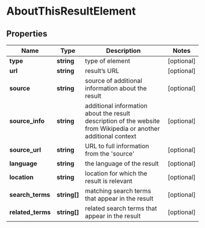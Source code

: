 # AboutThisResultElement

## Properties

| Name | Type | Description | Notes |
|------------ | ------------- | ------------- | -------------|
**type** | **string** | type of element |[optional]|
**url** | **string** | result’s URL |[optional]|
**source** | **string** | source of additional information about the result |[optional]|
**source_info** | **string** | additional information about the result<br>description of the website from Wikipedia or another additional context |[optional]|
**source_url** | **string** | URL to full information from the 'source' |[optional]|
**language** | **string** | the language of the result |[optional]|
**location** | **string** | location for which the result is relevant |[optional]|
**search_terms** | **string[]** | matching search terms that appear in the result |[optional]|
**related_terms** | **string[]** | related search terms that appear in the result |[optional]|